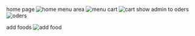 home page
![home](https://github.com/madhushanchathuranga/food-odering-app/assets/79782422/906c4edb-7352-4977-876a-c92dcbc4e6fd)
menu area
![menu](https://github.com/madhushanchathuranga/food-odering-app/assets/79782422/7a1cd33c-f288-49c0-9edc-38fb110bf02e)
cart
![cart](https://github.com/madhushanchathuranga/food-odering-app/assets/79782422/85fee167-5c8a-4db0-83b6-f9ce54f4a7c8)
show admin to oders
![oders](https://github.com/madhushanchathuranga/food-odering-app/assets/79782422/93db9ac3-e990-471f-8536-1677a4287c78)

add foods
![add food](https://github.com/madhushanchathuranga/food-odering-app/assets/79782422/f2e50da8-a98d-4560-aa6a-5b98774c8dd1)

